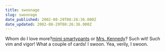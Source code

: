 ```yaml
---
title: swoonage
slug: swoonage
date_published: 2002-08-29T08:26:36.000Z
date_updated: 2002-08-29T08:26:36.000Z
---
```


Whom do I love more?[mimi smartypants](http://smartypants.diaryland.com/) or [Mrs. Kennedy](http://whatsthefuss.com/)? Such wit! Such vim and vigor! What a couple of cards! I swoon. Yea, verily, I swoon.
